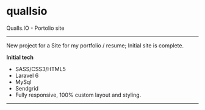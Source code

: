 # quallsio
Qualls.IO - Portolio site

---

New project for a Site for my portfolio / resume; Initial site is complete.  

__Initial tech__

* SASS/CSS3/HTML5
* Laravel 6
* MySql
* Sendgrid
* Fully responsive, 100% custom layout and styling.

---
